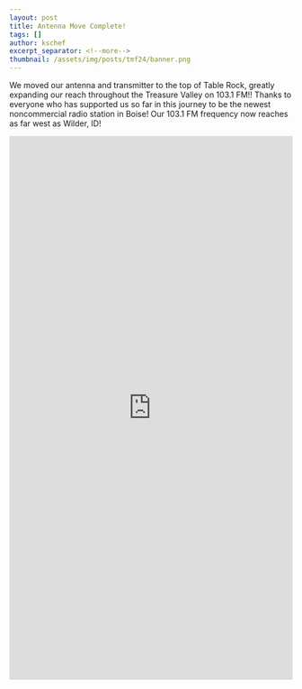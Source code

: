 ```yaml
---
layout: post
title: Antenna Move Complete!
tags: []
author: kschef
excerpt_separator: <!--more-->
thumbnail: /assets/img/posts/tmf24/banner.png
---
```


 <div class="container">
    <div class="text">
        <p>
            We moved our antenna and transmitter to the top of Table Rock, greatly expanding our reach throughout the Treasure Valley on 103.1 FM!! Thanks to everyone who has supported us so far in this journey to be the newest noncommercial radio station in Boise! Our 103.1 FM frequency now reaches as far west as Wilder, ID!
        </p>
    <iframe width="100%" height="966" src="https://www.youtube.com/embed/e6qjCE4vi1E" title="Tropico FM New Antenna Site!" frameborder="0" allow="accelerometer; autoplay; clipboard-write; encrypted-media; gyroscope; picture-in-picture; web-share" referrerpolicy="strict-origin-when-cross-origin" allowfullscreen></iframe>
    </div>

</div>
